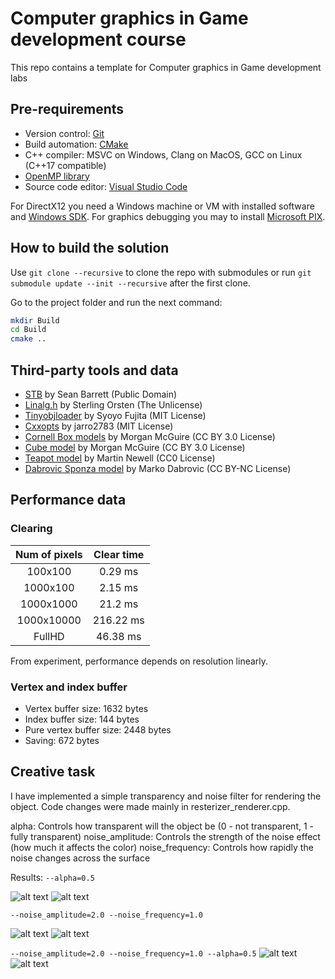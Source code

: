 # Computer graphics in Game development course

This repo contains a template for Computer graphics in Game development labs

## Pre-requirements

- Version control: [Git](https://git-scm.com/)
- Build automation: [CMake](https://cmake.org/download/)
- C++ compiler: MSVC on Windows, Clang on MacOS, GCC on Linux (C++17 compatible)
- [OpenMP library](https://www.openmp.org/)
- Source code editor: [Visual Studio Code](https://code.visualstudio.com/Download)

For DirectX12 you need a Windows machine or VM with installed software and [Windows SDK](https://developer.microsoft.com/en-us/windows/downloads/windows-sdk/).
For graphics debugging you may to install [Microsoft PIX](https://devblogs.microsoft.com/pix/download/).

## How to build the solution

Use `git clone --recursive` to clone the repo with submodules or run `git submodule update --init --recursive` after the first clone.

Go to the project folder and run the next command:

```sh
mkdir Build
cd Build
cmake ..
```

## Third-party tools and data

- [STB](https://github.com/nothings/stb) by Sean Barrett (Public Domain)
- [Linalg.h](https://github.com/sgorsten/linalg) by Sterling Orsten (The Unlicense)
- [Tinyobjloader](https://github.com/syoyo/tinyobjloader) by Syoyo Fujita (MIT License)
- [Cxxopts](https://github.com/jarro2783/cxxopts) by jarro2783 (MIT License)
- [Cornell Box models](https://casual-effects.com/g3d/data10/index.html#) by Morgan McGuire (CC BY 3.0 License)
- [Cube model](https://casual-effects.com/g3d/data10/index.html#) by Morgan McGuire (CC BY 3.0 License)
- [Teapot model](https://casual-effects.com/g3d/data10/common/model/teapot/teapot.zip) by Martin Newell (CC0 License)
- [Dabrovic Sponza model](https://casual-effects.com/g3d/data10/index.html#) by Marko Dabrovic (CC BY-NC License)


## Performance data

### Clearing

| Num of pixels | Clear time |
|:-------------:|:----------:|
| 100x100       | 0.29 ms    |
| 1000x100      | 2.15 ms    |
| 1000x1000     | 21.2 ms    |
| 1000x10000    | 216.22 ms  |
| FullHD        | 46.38 ms   |

From experiment, performance depends on resolution linearly.


### Vertex and index buffer
- Vertex buffer size: 1632 bytes
- Index buffer size: 144 bytes
- Pure vertex buffer size: 2448 bytes
- Saving: 672 bytes

## Creative task
I have implemented a simple transparency and noise filter for rendering the object. Code changes were made mainly in resterizer_renderer.cpp.

alpha: Controls how transparent will the object be (0 - not transparent, 1 - fully transparent)
noise_amplitude: Controls the strength of the noise effect (how much it affects the color)
noise_frequency: Controls how rapidly the noise changes across the surface

Results:
```--alpha=0.5```

![alt text](result-1.png)
![alt text](result-4.png)

```--noise_amplitude=2.0 --noise_frequency=1.0```

![alt text](result-2.png)
![alt text](result-5.png)

```--noise_amplitude=2.0 --noise_frequency=1.0 --alpha=0.5```
![alt text](result-3.png)
![alt text](result-6.png)